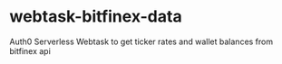 # webtask-bitfinex-data
Auth0 Serverless Webtask to get ticker rates and wallet balances from bitfinex api
